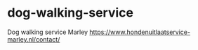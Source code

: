 # dog-walking-service
Dog walking service Marley
https://www.hondenuitlaatservice-marley.nl/contact/
